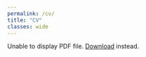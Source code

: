 ```yaml
---
permalink: /cv/
title: "CV"
classes: wide
---
```

<html>
  <head>
    <title>Ansh Gupta's CV</title>
  </head>
  <body>
    <object data="/assets/cv/Ansh_Gupta_CV_.pdf" type="application/pdf" width="100%" height="100px">
      <p>Unable to display PDF file. <a href="/uploads/media/default/0001/01/540cb75550adf33f281f29132dddd14fded85bfc.pdf">Download</a> instead.</p>
    </object>
  </body>
</html>
